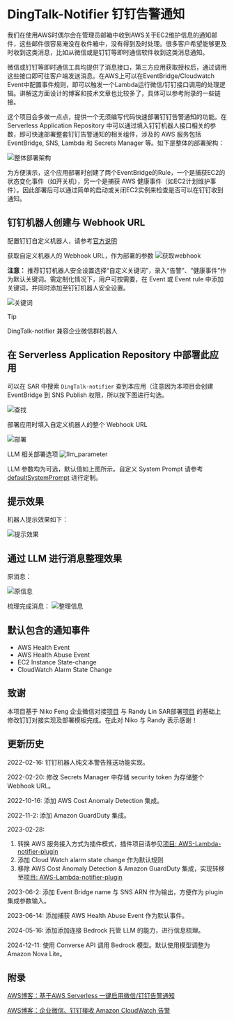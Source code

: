 # DingTalk-Notifier 钉钉告警通知

我们在使用AWS时偶尔会在管理员邮箱中收到AWS关于EC2维护信息的通知邮件，这些邮件很容易淹没在收件箱中，没有得到及时处理。很多客户希望能够更及时收到这类消息，比如从微信或是钉钉等即时通信软件收到这类消息通知。

微信或钉钉等即时通信工具均提供了消息接口，第三方应用获取授权后，通过调用这些接口即可往客户端发送消息。在AWS上可以在EventBridge/Cloudwatch Event中配置事件规则，即可以触发一个Lambda运行微信/钉钉接口调用的处理逻辑。讲解这方面设计的博客和技术文章也比较多了，具体可以参考附录的一些链接。

这个项目会多做一点点，提供一个无须编写代码快速部署钉钉告警通知的功能。在Serverless Application Repository 中可以通过填入钉钉机器人接口相关的参数，即可快速部署整套钉钉告警通知的相关组件，涉及的 AWS 服务包括 EventBridge, SNS, Lambda 和 Secrets Manager 等。如下是整体的部署架构：

![整体部署架构](images/architecture.png)

为方便演示，这个应用部署时创建了两个EventBridge的Rule，一个是捕获EC2的状态变化事件（如开关机），另一个是捕获 AWS 健康事件（如EC2计划维护事件）。因此部署后可以通过简单的启动或关闭EC2实例来检查是否可以在钉钉收到通知。

## 钉钉机器人创建与 Webhook URL

配置钉钉自定义机器人，请参考[官方说明](https://open.dingtalk.com/document/robots/custom-robot-access)

获取自定义机器人的 Webhook URL，作为部署的参数
![获取webhook](images/webhook.png)

**注意：** 推荐钉钉机器人安全设置选择“自定义关键词”，录入“告警”、“健康事件”作为默认关键词。需定制化情况下，用户可按需要，在 Event 或 Event rule 中添加关键词，并同时添加至钉钉机器人安全设置。

![关键词](images/dingtalk-sec-setting.png)

> [!TIP]
> DingTalk-notifier 兼容企业微信群机器人

## 在 Serverless Application Repository 中部署此应用

可以在 SAR 中搜索 `DingTalk-notifier` 查到本应用（注意因为本项目会创建 EventBridge 到 SNS Publish 权限，所以按下图进行勾选。

![查找](images/search_sar.png)

部署应用时填入自定义机器人的整个 Webhook URL

![部署](images/deployment.png)

LLM 相关部署选项
![llm_parameter](images/llm_parameter.png)

LLM 参数均为可选，默认值如上图所示。自定义 System Prompt 请参考 [defaultSystemPrompt](layer/python/claude.py) 进行定制。

## 提示效果

机器人提示效果如下：

![提示效果](images/notification.png)

## 通过 LLM 进行消息整理效果

原消息：

![原信息](images/origin_msg.png)

梳理完成消息：
![整理信息](images/sort_msg.png)

## 默认包含的通知事件
* AWS Health Event
* AWS Health Abuse Event
* EC2 Instance State-change
* CloudWatch Alarm State Change

## 致谢

本项目基于 Niko Feng 企业微信对接[项目](https://github.com/nikosheng/wechat-lambda-layer-sam) 与 Randy Lin SAR部署[项目](https://github.com/linjungz/wechat-notifier.git) 的基础上修改钉钉对接实现及部署模板完成。在此对 Niko 与 Randy 表示感谢！

## 更新历史

2022-02-16:
钉钉机器人纯文本警告推送功能实现。

2022-02-20:
修改 Secrets Manager 中存储 security token 为存储整个 Webhook URL。

2022-10-16:
添加 AWS Cost Anomaly Detection 集成。

2022-11-2:
添加 Amazon GuardDuty 集成。

2023-02-28:
1. 转换 AWS 服务接入方式为插件模式，插件项目请参见[项目: AWS-Lambda-notifier-plugin](https://github.com/Chris-wa-He/AWS-Lambda-notifier-plugin)
2. 添加 Cloud Watch alarm state change 作为默认规则
3. 移除 AWS Cost Anomaly Detection & Amazon GuardDuty 集成，实现转移至[项目: AWS-Lambda-notifier-plugin](https://github.com/Chris-wa-He/AWS-Lambda-notifier-plugin)

2023-06-2:
添加 Event Bridge name 与 SNS ARN 作为输出，方便作为 plugin 集成参数输入。 

2023-06-14:
添加捕获 AWS Health Abuse Event 作为默认事件。

2024-05-16:
添加添加连接 Bedrock 托管 LLM 的能力，进行信息梳理。

2024-12-11:
使用 Converse API 调用 Bedrock 模型。默认使用模型调整为 Amazon Nova Lite。

## 附录

[AWS博客：基于AWS Serverless 一键启用微信/钉钉告警通知
](https://aws.amazon.com/cn/blogs/china/enable-wechat-dingtalk-alarm-notification-with-one-click-based-on-aws-serverless/)

[AWS博客：企业微信、钉钉接收 Amazon CloudWatch 告警
](https://aws.amazon.com/cn/blogs/china/enterprise-wechat-and-dingtalk-receiving-amazon-cloudwatch-alarms/)

